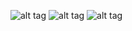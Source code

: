 ![alt tag](https://github.com/boikoserhii/DevOps_online_Lviv_2020Q3Q4/blob/master/Screen1.PNG "1")
![alt tag](https://github.com/boikoserhii/DevOps_online_Lviv_2020Q3Q4/blob/master/Screen2.PNG "2")
![alt tag](https://github.com/boikoserhii/DevOps_online_Lviv_2020Q3Q4/blob/master/Screen3.PNG "3")
